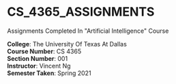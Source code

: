 # CS_4365_ASSIGNMENTS
Assignments Completed In "Artificial Intelligence" Course

**College**: The University Of Texas At Dallas\
**Course Number**: CS 4365\
**Section Number**: 001\
**Instructor**: Vincent Ng\
**Semester Taken**: Spring 2021
